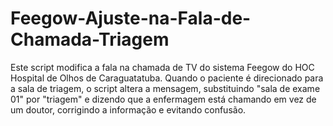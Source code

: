 # Feegow-Ajuste-na-Fala-de-Chamada-Triagem
Este script modifica a fala na chamada de TV do sistema Feegow do HOC Hospital de Olhos de Caraguatatuba. Quando o paciente é direcionado para a sala de triagem, o script altera a mensagem, substituindo "sala de exame 01" por "triagem" e dizendo que a enfermagem está chamando em vez de um doutor, corrigindo a informação e evitando confusão.
